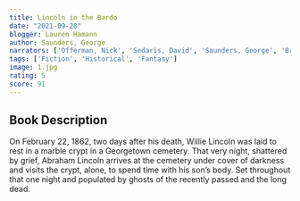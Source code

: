 ```yaml
---
title: Lincoln in the Bardo
date: "2021-09-28"
blogger: Lauren Hamann
author: Saunders, George
narrators: ['Offerman, Nick', 'Sedaris, David', 'Saunders, George', 'Brownstein, Carrie', 'Cheadle, Don', 'Dunham, Lena', 'Hader, Bill', 'Heyborne, Kirby', 'Key, Keegan-Michael', 'Moore, Julianne', 'Mullally, Megan', 'Sarandon, Susan', 'Stiller, Ben']
tags: ['Fiction', 'Historical', 'Fantasy']
image: 1.jpg
rating: 5
score: 91
---
```



## Book Description

On February 22, 1862, two days after his death, Willie Lincoln was laid to rest in a marble crypt in a Georgetown cemetery. That very night, shattered by grief, Abraham Lincoln arrives at the cemetery under cover of darkness and visits the crypt, alone, to spend time with his son’s body. Set throughout that one night and populated by ghosts of the recently passed and the long dead.